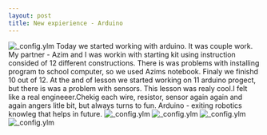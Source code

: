 ```yaml
---
layout: post
title: New expierience - Arduino
---
```

![_config.ylm](https://apf.mail.ru/cgi-bin/readmsg?id=14670303080000000416;0;1&af_preview=1&exif=1)
Today we started working with arduino. It was couple work. My partner - Azim and I was workin with starting kit using instruction consided of 12 different constructions.
There is was problems with installing program to school computer, so we used Azims notebook. Finaly we finishd 10 out of 12. At the and of lesson we started working on 11 arduino progect, but there is was a problem with sensors.
This lesson was realy cool.I felt like a real engineeer.Chekig each wire, resistor, sensor again again and again angers litle bit, but always turns to fun.
Arduino - exiting robotics knowleg that helps in future.
![_config.ylm](https://apf.mail.ru/cgi-bin/readmsg?id=14670303080000000416;0;3&af_preview=1&exif=1)
![_config.ylm](https://apf.mail.ru/cgi-bin/readmsg?id=14670303080000000416;0;4&af_preview=1&exif=1)
![_config.ylm](https://apf.mail.ru/cgi-bin/readmsg?id=14670303080000000416;0;5&af_preview=1&exif=1)
![_config.ylm](https://apf.mail.ru/cgi-bin/readmsg?id=14670303080000000416;0;6&af_preview=1&exif=1)
